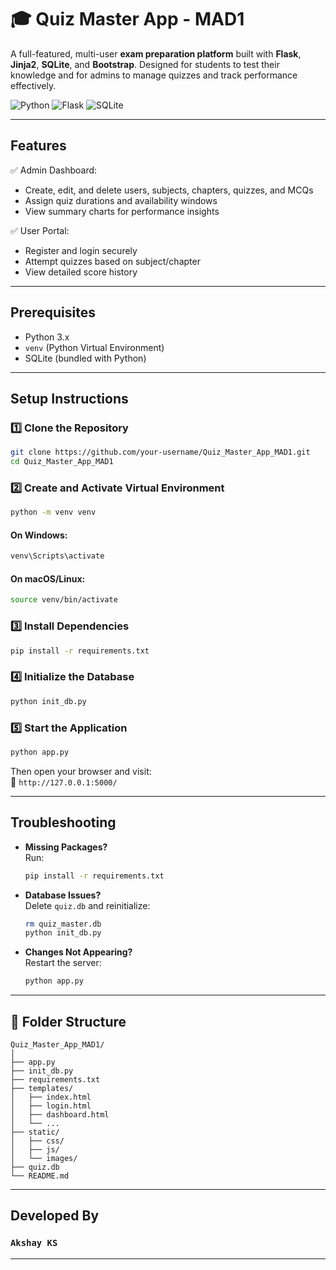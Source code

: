
# 🎓 Quiz Master App - MAD1

A full-featured, multi-user **exam preparation platform** built with **Flask**, **Jinja2**, **SQLite**, and **Bootstrap**. Designed for students to test their knowledge and for admins to manage quizzes and track performance effectively.

![Python](https://img.shields.io/badge/Python-3.x-blue.svg) ![Flask](https://img.shields.io/badge/Flask-Framework-lightgrey) ![SQLite](https://img.shields.io/badge/SQLite-DB-green)

---

## Features

✅ Admin Dashboard:  
- Create, edit, and delete users, subjects, chapters, quizzes, and MCQs  
- Assign quiz durations and availability windows  
- View summary charts for performance insights  

✅ User Portal:  
- Register and login securely  
- Attempt quizzes based on subject/chapter  
- View detailed score history  

---

## Prerequisites

- Python 3.x  
- `venv` (Python Virtual Environment)  
- SQLite (bundled with Python)

---

## Setup Instructions

### 1️⃣ Clone the Repository
```bash
git clone https://github.com/your-username/Quiz_Master_App_MAD1.git
cd Quiz_Master_App_MAD1
```

### 2️⃣ Create and Activate Virtual Environment
```bash
python -m venv venv
```

#### On Windows:
```bash
venv\Scripts\activate
```
#### On macOS/Linux:
```bash
source venv/bin/activate
```

### 3️⃣ Install Dependencies
```bash
pip install -r requirements.txt
```

### 4️⃣ Initialize the Database
```bash
python init_db.py
```

### 5️⃣ Start the Application
```bash
python app.py
```

Then open your browser and visit:  
📍 `http://127.0.0.1:5000/`

---

## Troubleshooting

- **Missing Packages?**  
  Run:
  ```bash
  pip install -r requirements.txt
  ```

- **Database Issues?**  
  Delete `quiz.db` and reinitialize:
  ```bash
  rm quiz_master.db
  python init_db.py
  ```

- **Changes Not Appearing?**  
  Restart the server:
  ```bash
  python app.py
  ```

---

## 📁 Folder Structure
```
Quiz_Master_App_MAD1/
│
├── app.py
├── init_db.py
├── requirements.txt
├── templates/
│   ├── index.html
│   ├── login.html
│   ├── dashboard.html
│   └── ...
├── static/
│   ├── css/
│   ├── js/
│   └── images/
├── quiz.db
└── README.md
```

---

## Developed By

### `Akshay KS`

---
